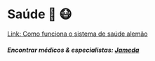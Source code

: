 
# Saúde :hospital: :mask:

[Link: Como funciona o sistema de saúde alemão](https://www.eurodicas.com.br/sistema-de-saude-na-alemanha/)

##### Encontrar médicos & especialistas: [Jameda](https://www.jameda.de/)